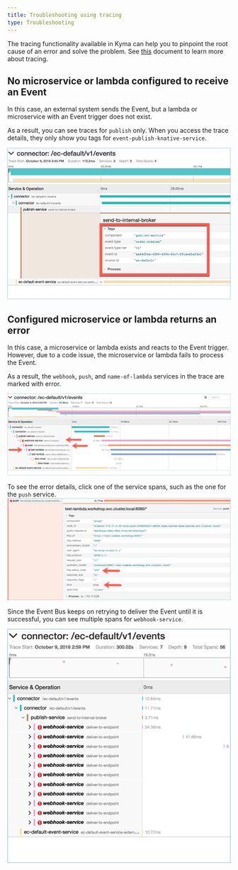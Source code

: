 ```yaml
---
title: Troubleshooting using tracing
type: Troubleshooting
---
```


The tracing functionality available in Kyma can help you to pinpoint the root cause of an error and solve the problem. See [this](docs/components/tracing/#overview-overview) document to learn more about tracing.

## No microservice or lambda configured to receive an Event

In this case, an external system sends the Event, but
a lambda or microservice with an Event trigger does not exist.

As a result, you can see traces for `publish` only. When you access the trace details, they only show you tags for `event-publish-knative-service`.

![](./assets/troubleshoot-only-publish-detail.png)

## Configured microservice or lambda returns an error

In this case, a microservice or lambda exists and reacts to
the Event trigger. However, due to a code issue, the microservice or lambda 
fails to process the Event.

As a result, the `webhook`, `push`, and `name-of-lambda` services in the trace are marked with error.

![](./assets/troubleshoot-error-in-lambda.png)

To see the error details, click one of the service spans, such as the one for the `push` service.
![](./assets/troubleshoot-error-in-lambda-details.png)

Since the Event Bus keeps on retrying to deliver the Event until it is successful, you 
can see multiple spans for `webhook-service`.

![](./assets/troubleshoot-error-multiple-spans.png)
